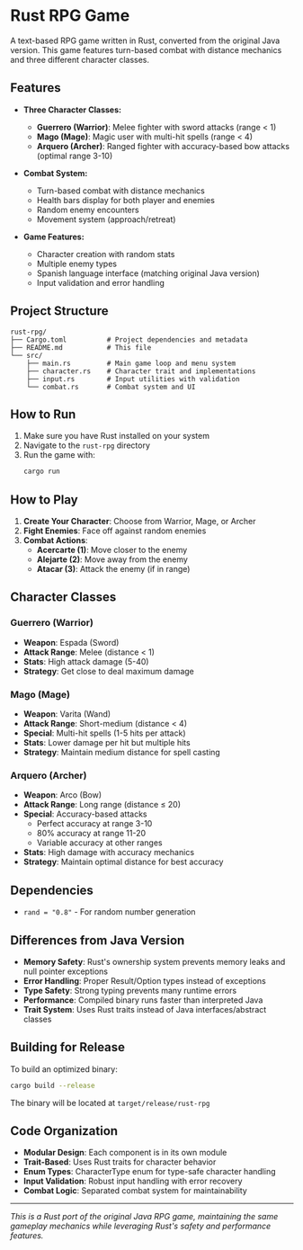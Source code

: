 # Rust RPG Game

A text-based RPG game written in Rust, converted from the original Java version. This game features turn-based combat with distance mechanics and three different character classes.

## Features

- **Three Character Classes:**
  - **Guerrero (Warrior)**: Melee fighter with sword attacks (range < 1)
  - **Mago (Mage)**: Magic user with multi-hit spells (range < 4)
  - **Arquero (Archer)**: Ranged fighter with accuracy-based bow attacks (optimal range 3-10)

- **Combat System:**
  - Turn-based combat with distance mechanics
  - Health bars display for both player and enemies
  - Random enemy encounters
  - Movement system (approach/retreat)

- **Game Features:**
  - Character creation with random stats
  - Multiple enemy types
  - Spanish language interface (matching original Java version)
  - Input validation and error handling

## Project Structure

```
rust-rpg/
├── Cargo.toml          # Project dependencies and metadata
├── README.md           # This file
└── src/
    ├── main.rs         # Main game loop and menu system
    ├── character.rs    # Character trait and implementations
    ├── input.rs        # Input utilities with validation
    └── combat.rs       # Combat system and UI
```

## How to Run

1. Make sure you have Rust installed on your system
2. Navigate to the `rust-rpg` directory
3. Run the game with:
   ```bash
   cargo run
   ```

## How to Play

1. **Create Your Character**: Choose from Warrior, Mage, or Archer
2. **Fight Enemies**: Face off against random enemies
3. **Combat Actions**:
   - **Acercarte (1)**: Move closer to the enemy
   - **Alejarte (2)**: Move away from the enemy
   - **Atacar (3)**: Attack the enemy (if in range)

## Character Classes

### Guerrero (Warrior)
- **Weapon**: Espada (Sword)
- **Attack Range**: Melee (distance < 1)
- **Stats**: High attack damage (5-40)
- **Strategy**: Get close to deal maximum damage

### Mago (Mage)
- **Weapon**: Varita (Wand)
- **Attack Range**: Short-medium (distance < 4)
- **Special**: Multi-hit spells (1-5 hits per attack)
- **Stats**: Lower damage per hit but multiple hits
- **Strategy**: Maintain medium distance for spell casting

### Arquero (Archer)
- **Weapon**: Arco (Bow)
- **Attack Range**: Long range (distance ≤ 20)
- **Special**: Accuracy-based attacks
  - Perfect accuracy at range 3-10
  - 80% accuracy at range 11-20
  - Variable accuracy at other ranges
- **Stats**: High damage with accuracy mechanics
- **Strategy**: Maintain optimal distance for best accuracy

## Dependencies

- `rand = "0.8"` - For random number generation

## Differences from Java Version

- **Memory Safety**: Rust's ownership system prevents memory leaks and null pointer exceptions
- **Error Handling**: Proper Result/Option types instead of exceptions
- **Type Safety**: Strong typing prevents many runtime errors
- **Performance**: Compiled binary runs faster than interpreted Java
- **Trait System**: Uses Rust traits instead of Java interfaces/abstract classes

## Building for Release

To build an optimized binary:
```bash
cargo build --release
```

The binary will be located at `target/release/rust-rpg`

## Code Organization

- **Modular Design**: Each component is in its own module
- **Trait-Based**: Uses Rust traits for character behavior
- **Enum Types**: CharacterType enum for type-safe character handling
- **Input Validation**: Robust input handling with error recovery
- **Combat Logic**: Separated combat system for maintainability

---

*This is a Rust port of the original Java RPG game, maintaining the same gameplay mechanics while leveraging Rust's safety and performance features.*